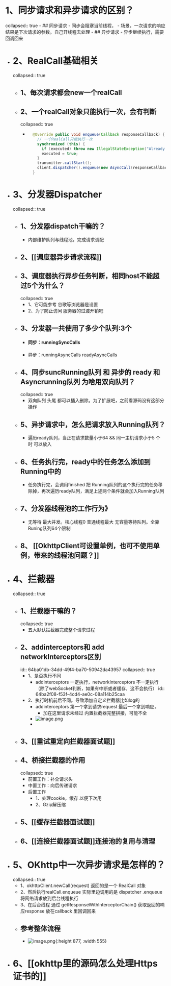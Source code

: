 # 1、同步请求和异步请求的区别？
collapsed:: true
	- ## 同步请求
		- 同步会阻塞当前线程，
		- 场景，一次请求的响应结果是下次请求的参数。自己开线程去处理
	- ## 异步请求
		- 异步继续执行，需要回调回来
- # 2、RealCall基础相关
  collapsed:: true
	- ## 1、每次请求都会new一个realCall
	- ## 2、一个realCall对象只能执行一次，会有判断
	  collapsed:: true
		- ```java
		    @Override public void enqueue(Callback responseCallback) {
		      // 一个RealCall只能执行一次
		      synchronized (this) {
		        if (executed) throw new IllegalStateException("Already Executed");
		        executed = true;
		      }
		      transmitter.callStart();
		      client.dispatcher().enqueue(new AsyncCall(responseCallback));
		    }
		  ```
- # 3、分发器Dispatcher
  collapsed:: true
	- ## 1、分发器dispatch干嘛的？
		- 内部维护队列与线程池，完成请求调配
	- ## 2、[[调度器异步请求流程]]
	- ## 3、调度器执行异步任务判断，相同host不能超过5个为什么？
	  collapsed:: true
		- 1、它可能参考 谷歌等浏览器是设置
		- 2、为了防止访问 服务器的过渡开销吧
	- ## 3、分发器一共使用了多少个队列:3个
		- ####  同步：runningSyncCalls
		- 异步：runningAsyncCalls   readyAsyncCalls
	- ## 4、同步suncRunning队列 和 异步的 ready 和 Asyncrunning队列 为啥用双向队列？
	  collapsed:: true
		- 双向队列  头尾 都可以插入删除。为了扩展吧，之前看源码没有这部分操作
	- ## 5、异步请求中，怎么把请求放入Running队列？
		- 遍历ready队列，当正在请求数量小于64 && 同一主机请求小于5 个 时 可以放入
	- ## 6、任务执行完，ready中的任务怎么添加到Running中的
		- 任务执行完，会调用finished 把 Running队列的这个执行完的任务移除掉，再次遍历ready队列，满足上述两个条件就会加入Running队列
	- ## 7、分发器线程池的工作行为》
		- 无等待 最大并发。核心线程0 普通线程最大 无容量等待队列。全靠Runing队列64个限制
	- ## 8、 [[OkhttpClient可设置单例，也可不使用单例，带来的线程池问题？]]
- # 4、拦截器
  collapsed:: true
	- ## 1、拦截器干嘛的？
	  collapsed:: true
		- 五大默认拦截器完成整个请求过程
	- ## 2、addinterceptors和 add networkInterceptors区别
	  id:: 64ba01db-34dd-49f4-ba70-50942da43957
	  collapsed:: true
		- 1、是否执行不同
			- addinterceptors 一定执行，networkInterceptors 不一定执行（除了webSocket判断，如果有中断或者缓存，这不会执行）
			  id:: 64ba2f08-f53f-4cd4-ae0c-08a114b25caa
		- 2、执行时机前后不同。导致添加自定义拦截器比如log的
			- addinterceptors 第一个拿到请求request 最后一个拿到响应，
				- 加在这里请求未经过  内置拦截器完整拼接，可能不全
			- ![image.png](../assets/image_1689923637196_0.png)
			-
	- ## 3、[[重试重定向拦截器面试题]]
	- ## 4、桥接拦截器的作用
	  collapsed:: true
		- 前置工作：补全请求头
		- 中置工作：向后传递请求
		- 后置工作
			- 1、处理cookie，缓存 以便下次用
			- 2、Gzip解压缩
	- ## 5、[[缓存拦截器面试题]]
	- ## 6、[[连接拦截器面试题]]连接池的复用与清理
- # 5、OKhttp中一次异步请求是怎样的？
  collapsed:: true
	- 1、okhttpClient.newCall(request)  返回的是一个 RealCall 对象
	- 2、然后执行realCall.enqueue  实际里边调用的是  dispatcher .enqueue  将网络请求放到后台线程执行
	- 3、在后台线程  通过  getResponseWithInterceptorChain()  获取返回的响应response 放在callback 里回调回来
	- ## 参考整体流程
		- ![image.png](../assets/image_1689851761928_0.png){:height 877, :width 555}
- # 6、[[okhttp里的源码怎么处理Https证书的]]